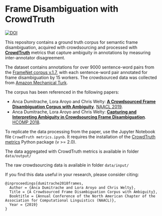 # Frame Disambiguation with CrowdTruth

[![DOI](https://zenodo.org/badge/DOI/10.5281/zenodo.1472345.svg)](https://doi.org/10.5281/zenodo.1472345)

This repository contains a ground truth corpus for semantic frame disambiguation, acquired with crowdsourcing and processed with **[CrowdTruth](http://crowdtruth.org/)** metrics that capture ambiguity in annotations by measuring inter-annotator disagreement.

The dataset contains annotations for over 9000 sentence-word pairs from the [FrameNet corpus v.1.7](https://framenet.icsi.berkeley.edu/), with each sentence-word pair annotated for frame disambiguation by 15 workers. The crowdsourced data was collected from [Amazon Mechanical Turk](https://www.mturk.com/).

The corpus has been referenced in the following papers:

* Anca Dumitrache, Lora Aroyo and Chris Welty: **[A Crowdsourced Frame Disambiguation Corpus with Ambiguity](https://arxiv.org/abs/1904.06101)**. [NAACL 2019](https://naacl2019.org/).
* Anca Dumitrache, Lora Aroyo and Chris Welty: **[Capturing and Interpreting Ambiguity in Crowdsourcing Frame Disambiguation](https://arxiv.org/abs/1805.00270)**. [HCOMP 2018](https://www.humancomputation.com/2018/).

To replicate the data processing from the paper, use the Jupyter Notebook file `CrowdTruth metrics.ipynb`. It requires the installation of the [CrowdTruth metrics](https://github.com/CrowdTruth/CrowdTruth-core) Python package (v >= 2.0).

The data aggregated with CrowdTruth metrics is available in folder `data/output/`

The raw crowdsourcing data is available in folder `data/input/`

If you find this data useful in your research, please consider citing:

```
@inproceedings{dumitrache2018frames,
  Author = {Anca Dumitrache and Lora Aroyo and Chris Welty},
  Title = {A Crowdsourced Frame Disambiguation Corpus with Ambiguity},
  Booktitle = {Annual Conference of the North American Chapter of the Association for Computational Linguistics (NAACL)},
  Year = {2019}
}
```
